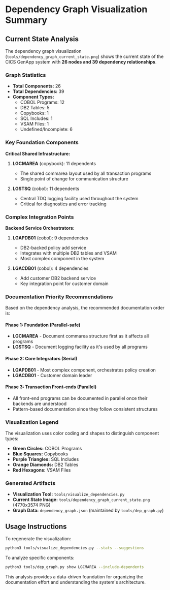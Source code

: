 # Dependency Graph Visualization Summary

## Current State Analysis

The dependency graph visualization (`tools/dependency_graph_current_state.png`) shows the current state of the CICS GenApp system with **26 nodes and 39 dependency relationships**.

### Graph Statistics

- **Total Components:** 26
- **Total Dependencies:** 39
- **Component Types:**
  - COBOL Programs: 12
  - DB2 Tables: 5  
  - Copybooks: 1
  - SQL Includes: 1
  - VSAM Files: 1
  - Undefined/Incomplete: 6

### Key Foundation Components

**Critical Shared Infrastructure:**
1. **LGCMAREA** (copybook): 11 dependents
   - The shared commarea layout used by all transaction programs
   - Single point of change for communication structure
   
2. **LGSTSQ** (cobol): 11 dependents  
   - Central TDQ logging facility used throughout the system
   - Critical for diagnostics and error tracking

### Complex Integration Points

**Backend Service Orchestrators:**
1. **LGAPDB01** (cobol): 9 dependencies
   - DB2-backed policy add service
   - Integrates with multiple DB2 tables and VSAM
   - Most complex component in the system

2. **LGACDB01** (cobol): 4 dependencies
   - Add customer DB2 backend service
   - Key integration point for customer domain

### Documentation Priority Recommendations

Based on the dependency analysis, the recommended documentation order is:

#### Phase 1: Foundation (Parallel-safe)
- **LGCMAREA** - Document commarea structure first as it affects all programs
- **LGSTSQ** - Document logging facility as it's used by all programs

#### Phase 2: Core Integrators (Serial)
- **LGAPDB01** - Most complex component, orchestrates policy creation
- **LGACDB01** - Customer domain leader

#### Phase 3: Transaction Front-ends (Parallel)
- All front-end programs can be documented in parallel once their backends are understood
- Pattern-based documentation since they follow consistent structures

### Visualization Legend

The visualization uses color coding and shapes to distinguish component types:
- **Green Circles:** COBOL Programs
- **Blue Squares:** Copybooks  
- **Purple Triangles:** SQL Includes
- **Orange Diamonds:** DB2 Tables
- **Red Hexagons:** VSAM Files

### Generated Artifacts

- **Visualization Tool:** `tools/visualize_dependencies.py`
- **Current State Image:** `tools/dependency_graph_current_state.png` (4770x3574 PNG)
- **Graph Data:** `dependency_graph.json` (maintained by `tools/dep_graph.py`)

## Usage Instructions

To regenerate the visualization:
```bash
python3 tools/visualize_dependencies.py --stats --suggestions
```

To analyze specific components:
```bash  
python3 tools/dep_graph.py show LGCMAREA --include-dependents
```

This analysis provides a data-driven foundation for organizing the documentation effort and understanding the system's architecture.